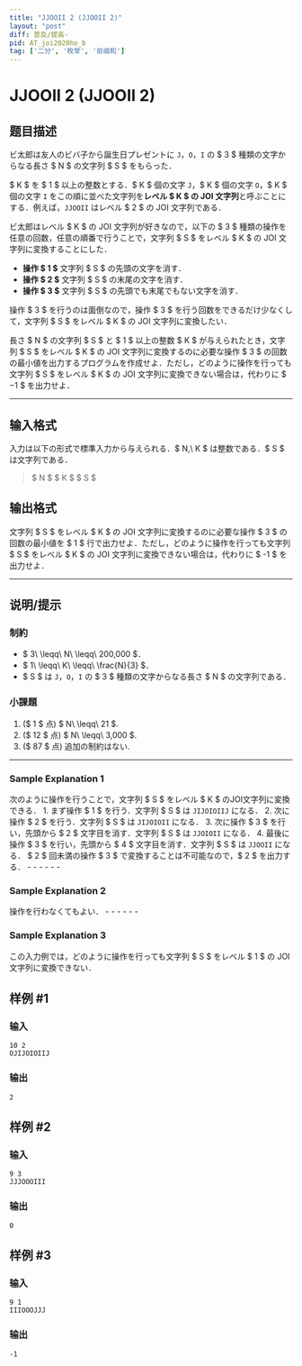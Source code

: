 ```yaml
---
title: "JJOOII 2 (JJOOII 2)"
layout: "post"
diff: 普及/提高-
pid: AT_joi2020ho_b
tag: ['二分', '枚举', '前缀和']
---
```


# JJOOII 2 (JJOOII 2)

## 题目描述

[problemUrl]: https://atcoder.jp/contests/joi2020ho/tasks/joi2020ho_b

ビ太郎は友人のビバ子から誕生日プレゼントに `J`，`O`，`I` の $ 3 $ 種類の文字からなる長さ $ N $ の文字列 $ S $ をもらった．

$ K $ を $ 1 $ 以上の整数とする．$ K $ 個の文字 `J`，$ K $ 個の文字 `O`，$ K $ 個の文字 `I` をこの順に並べた文字列を**レベル $ K $ の JOI 文字列**と呼ぶことにする．例えば，`JJOOII` はレベル $ 2 $ の JOI 文字列である．

ビ太郎はレベル $ K $ の JOI 文字列が好きなので，以下の $ 3 $ 種類の操作を任意の回数，任意の順番で行うことで，文字列 $ S $ をレベル $ K $ の JOI 文字列に変換することにした．

- **操作 $ 1 $** 文字列 $ S $ の先頭の文字を消す．
- **操作 $ 2 $** 文字列 $ S $ の末尾の文字を消す．
- **操作 $ 3 $** 文字列 $ S $ の先頭でも末尾でもない文字を消す．

操作 $ 3 $ を行うのは面倒なので，操作 $ 3 $ を行う回数をできるだけ少なくして，文字列 $ S $ をレベル $ K $ の JOI 文字列に変換したい．

長さ $ N $ の文字列 $ S $ と $ 1 $ 以上の整数 $ K $ が与えられたとき，文字列 $ S $ をレベル $ K $ の JOI 文字列に変換するのに必要な操作 $ 3 $ の回数の最小値を出力するプログラムを作成せよ．ただし，どのように操作を行っても文字列 $ S $ をレベル $ K $ の JOI 文字列に変換できない場合は，代わりに $ −1 $ を出力せよ．

- - - - - -

## 输入格式

入力は以下の形式で標準入力から与えられる．$ N,\ K $ は整数である．$ S $ は文字列である．

> $ N $ $ K $ $ S $

## 输出格式

文字列 $ S $ をレベル $ K $ の JOI 文字列に変換するのに必要な操作 $ 3 $ の回数の最小値を $ 1 $ 行で出力せよ．ただし，どのように操作を行っても文字列 $ S $ をレベル $ K $ の JOI 文字列に変換できない場合は，代わりに $ -1 $ を出力せよ．

- - - - - -

## 说明/提示

### 制約

- $ 3\ \leqq\ N\ \leqq\ 200\,000 $．
- $ 1\ \leqq\ K\ \leqq\ \frac{N}{3} $．
- $ S $ は `J`，`O`，`I` の $ 3 $ 種類の文字からなる長さ $ N $ の文字列である．

### 小課題

1. ($ 1 $ 点) $ N\ \leqq\ 21 $.
2. ($ 12 $ 点) $ N\ \leqq\ 3\,000 $.
3. ($ 87 $ 点) 追加の制約はない.

- - - - - -

### Sample Explanation 1

次のように操作を行うことで，文字列 $ S $ をレベル $ K $ のJOI文字列に変換できる． 1. まず操作 $ 1 $ を行う．文字列 $ S $ は `JIJOIOIIJ` になる． 2. 次に操作 $ 2 $ を行う．文字列 $ S $ は `JIJOIOII` になる． 3. 次に操作 $ 3 $ を行い，先頭から $ 2 $ 文字目を消す．文字列 $ S $ は `JJOIOII` になる． 4. 最後に操作 $ 3 $ を行い，先頭から $ 4 $ 文字目を消す．文字列 $ S $ は `JJOOII` になる． $ 2 $ 回未満の操作 $ 3 $ で変換することは不可能なので，$ 2 $ を出力する． - - - - - -

### Sample Explanation 2

操作を行わなくてもよい． - - - - - -

### Sample Explanation 3

この入力例では，どのように操作を行っても文字列 $ S $ をレベル $ 1 $ の JOI 文字列に変換できない．

## 样例 #1

### 输入

```
10 2
OJIJOIOIIJ
```

### 输出

```
2
```

## 样例 #2

### 输入

```
9 3
JJJOOOIII
```

### 输出

```
0
```

## 样例 #3

### 输入

```
9 1
IIIOOOJJJ
```

### 输出

```
-1
```

